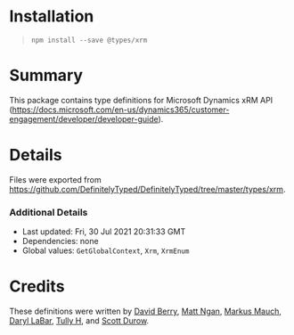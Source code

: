 # Installation
> `npm install --save @types/xrm`

# Summary
This package contains type definitions for Microsoft Dynamics xRM API (https://docs.microsoft.com/en-us/dynamics365/customer-engagement/developer/developer-guide).

# Details
Files were exported from https://github.com/DefinitelyTyped/DefinitelyTyped/tree/master/types/xrm.

### Additional Details
 * Last updated: Fri, 30 Jul 2021 20:31:33 GMT
 * Dependencies: none
 * Global values: `GetGlobalContext`, `Xrm`, `XrmEnum`

# Credits
These definitions were written by [ David Berry](https://github.com/6ix4our), [Matt Ngan](https://github.com/mattngan), [Markus Mauch](https://github.com/markusmauch), [Daryl LaBar](https://github.com/daryllabar), [Tully H](https://github.com/clownwilleatme), and [Scott Durow](https://github.com/scottdurow).
